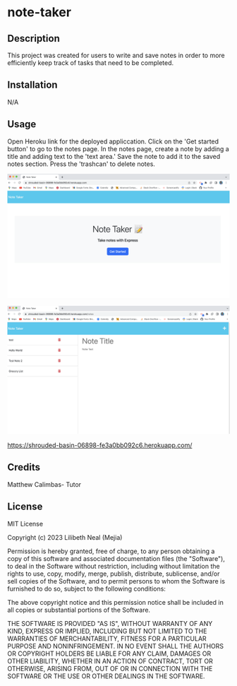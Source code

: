# note-taker

## Description
This project was created for users to write and save notes in order to more efficiently keep track of tasks that need to be completed. 

## Installation
N/A

## Usage
Open Heroku link for the deployed appliccation. Click on the 'Get started button' to go to the notes page. In the notes page, create a note by adding a title and adding text to the 'text area.' Save the note to add it to the saved notes section. Press the 'trashcan' to delete notes. 

![alt](./images/screenshot1.png)

![alt](./images/screenshot2.png)

https://shrouded-basin-06898-fe3a0bb092c6.herokuapp.com/

## Credits
Matthew Calimbas- Tutor

## License
MIT License

Copyright (c) 2023 Lilibeth Neal (Mejia)

Permission is hereby granted, free of charge, to any person obtaining a copy of this software and associated documentation files (the "Software"), to deal in the Software without restriction, including without limitation the rights to use, copy, modify, merge, publish, distribute, sublicense, and/or sell copies of the Software, and to permit persons to whom the Software is furnished to do so, subject to the following conditions:

The above copyright notice and this permission notice shall be included in all copies or substantial portions of the Software.

THE SOFTWARE IS PROVIDED "AS IS", WITHOUT WARRANTY OF ANY KIND, EXPRESS OR IMPLIED, INCLUDING BUT NOT LIMITED TO THE WARRANTIES OF MERCHANTABILITY, FITNESS FOR A PARTICULAR PURPOSE AND NONINFRINGEMENT. IN NO EVENT SHALL THE AUTHORS OR COPYRIGHT HOLDERS BE LIABLE FOR ANY CLAIM, DAMAGES OR OTHER LIABILITY, WHETHER IN AN ACTION OF CONTRACT, TORT OR OTHERWISE, ARISING FROM, OUT OF OR IN CONNECTION WITH THE SOFTWARE OR THE USE OR OTHER DEALINGS IN THE SOFTWARE.

